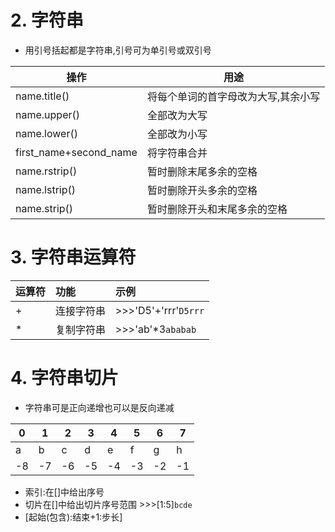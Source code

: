 # 2. 字符串
* 用引号括起都是字符串,引号可为单引号或双引号

|操作|用途|
|-|-|
|name.title()|将每个单词的首字母改为大写,其余小写|
|name.upper()|全部改为大写|
|name.lower()|全部改为小写|
|first_name+second_name|将字符串合并|
|name.rstrip()|暂时删除末尾多余的空格|
|name.lstrip()|暂时删除开头多余的空格|
|name.strip()|暂时删除开头和末尾多余的空格|

# 3. 字符串运算符
|运算符|功能|示例|
|:-|:-|:-|
|+|连接字符串|>>>'D5'+'rrr'`D5rrr`|
|*|复制字符串|>>>'ab'*3`ababab`|

# 4. 字符串切片
* 字符串可是正向递增也可以是反向递减

|0|1|2|3|4|5|6|7|
|-|-|-|-|-|-|-|-|
|a|b|c|d|e|f|g|h|
|-8|-7|-6|-5|-4|-3|-2|-1|

* 索引:在[]中给出序号
* 切片在[]中给出切片序号范围 >>>[1:5]`bcde`
* [起始(包含):结束+1:步长]
  